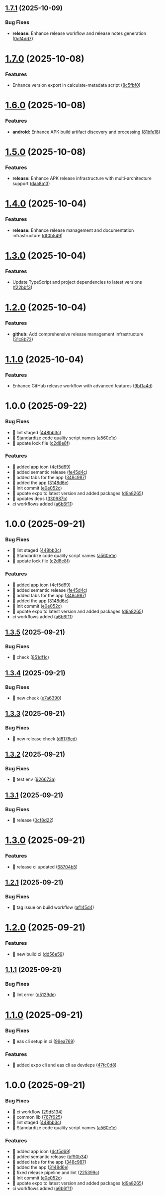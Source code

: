 ## [1.7.1](https://github.com/Act-Aks/dreamstream/compare/v1.7.0...v1.7.1) (2025-10-09)


### Bug Fixes

* **release:** Enhance release workflow and release notes generation ([0df4dd7](https://github.com/Act-Aks/dreamstream/commit/0df4dd731dfd40e27b18f4e48114cba385dbdbf2))

# [1.7.0](https://github.com/Act-Aks/dreamstream/compare/v1.6.0...v1.7.0) (2025-10-08)


### Features

* Enhance version export in calculate-metadata script ([8c5fbf0](https://github.com/Act-Aks/dreamstream/commit/8c5fbf074645c2ac01e9b07737d04a6866316c23))

# [1.6.0](https://github.com/Act-Aks/dreamstream/compare/v1.5.0...v1.6.0) (2025-10-08)


### Features

* **android:** Enhance APK build artifact discovery and processing ([81bfe18](https://github.com/Act-Aks/dreamstream/commit/81bfe1857d97d55a3135ac4f2e1c4f58bcbf0b0d))

# [1.5.0](https://github.com/Act-Aks/dreamstream/compare/v1.4.0...v1.5.0) (2025-10-08)


### Features

* **release:** Enhance APK release infrastructure with multi-architecture support ([daa8a13](https://github.com/Act-Aks/dreamstream/commit/daa8a132b8086be01b41a6273908494bf9d4dc1e))

# [1.4.0](https://github.com/Act-Aks/dreamstream/compare/v1.3.0...v1.4.0) (2025-10-04)


### Features

* **release:** Enhance release management and documentation infrastructure ([df0b549](https://github.com/Act-Aks/dreamstream/commit/df0b5494c4bcd4f59c528ea33b96d12cc8299971))

# [1.3.0](https://github.com/Act-Aks/dreamstream/compare/v1.2.0...v1.3.0) (2025-10-04)


### Features

* Update TypeScript and project dependencies to latest versions ([f22bbf3](https://github.com/Act-Aks/dreamstream/commit/f22bbf3259e6bdf703e43676e7ae436b2726d90b))

# [1.2.0](https://github.com/Act-Aks/dreamstream/compare/v1.1.0...v1.2.0) (2025-10-04)


### Features

* **github:** Add comprehensive release management infrastructure ([31c8b73](https://github.com/Act-Aks/dreamstream/commit/31c8b7307cf4425d5d59dcb2d6e256b8e04bd1e9))

# [1.1.0](https://github.com/Act-Aks/dreamstream/compare/v1.0.0...v1.1.0) (2025-10-04)


### Features

* Enhance GitHub release workflow with advanced features ([9bf1a4d](https://github.com/Act-Aks/dreamstream/commit/9bf1a4dfbe4194bcbfa2d621fabaa481f6bb9d7a))

# 1.0.0 (2025-09-22)


### Bug Fixes

* 🐛 lint staged ([448bb3c](https://github.com/Act-Aks/dreamstream/commit/448bb3ced4ec2c21fe54af871c455ad45cdabe63))
* 🐛 Standardize code quality script names ([a560e1e](https://github.com/Act-Aks/dreamstream/commit/a560e1eca16b588032c6dc1af544100c196635c2))
* 🐛 update lock file ([c2d8e8f](https://github.com/Act-Aks/dreamstream/commit/c2d8e8f3e59963b66be3d8d6888653586c135074))


### Features

* 🎸 added app icon ([4cf5d69](https://github.com/Act-Aks/dreamstream/commit/4cf5d69d822926a2b05c0b0d35f418f3ee28b3fe))
* 🎸 added semantic release ([fe45d4c](https://github.com/Act-Aks/dreamstream/commit/fe45d4cd361e1ee83a0d4c8395fc673bf85b9a68))
* 🎸 added tabs for the app ([348c987](https://github.com/Act-Aks/dreamstream/commit/348c9878488ca505be40e0e20db46d7c9ac274e0))
* 🎸 added the app ([3148d6e](https://github.com/Act-Aks/dreamstream/commit/3148d6eb934bc1c8b6e8ea35ad82a4ee0979309e))
* 🎸 Init commit ([e0e052c](https://github.com/Act-Aks/dreamstream/commit/e0e052c57fff7967d05a8400c3e534b17e68def4))
* 🎸 update expo to latest version and added packages ([d9a8265](https://github.com/Act-Aks/dreamstream/commit/d9a8265dee6ab595de390a470f393b8b36d7732d))
* 🎸 updates deps ([330987b](https://github.com/Act-Aks/dreamstream/commit/330987b493a9954cdda11ee19823c96434e5d2e3))
* ci workflows added ([a6b6f11](https://github.com/Act-Aks/dreamstream/commit/a6b6f1178e195b8747753f75eb2b9dbfef6ab6ad))

# 1.0.0 (2025-09-21)


### Bug Fixes

* 🐛 lint staged ([448bb3c](https://github.com/Act-Aks/dreamstream/commit/448bb3ced4ec2c21fe54af871c455ad45cdabe63))
* 🐛 Standardize code quality script names ([a560e1e](https://github.com/Act-Aks/dreamstream/commit/a560e1eca16b588032c6dc1af544100c196635c2))
* 🐛 update lock file ([c2d8e8f](https://github.com/Act-Aks/dreamstream/commit/c2d8e8f3e59963b66be3d8d6888653586c135074))


### Features

* 🎸 added app icon ([4cf5d69](https://github.com/Act-Aks/dreamstream/commit/4cf5d69d822926a2b05c0b0d35f418f3ee28b3fe))
* 🎸 added semantic release ([fe45d4c](https://github.com/Act-Aks/dreamstream/commit/fe45d4cd361e1ee83a0d4c8395fc673bf85b9a68))
* 🎸 added tabs for the app ([348c987](https://github.com/Act-Aks/dreamstream/commit/348c9878488ca505be40e0e20db46d7c9ac274e0))
* 🎸 added the app ([3148d6e](https://github.com/Act-Aks/dreamstream/commit/3148d6eb934bc1c8b6e8ea35ad82a4ee0979309e))
* 🎸 Init commit ([e0e052c](https://github.com/Act-Aks/dreamstream/commit/e0e052c57fff7967d05a8400c3e534b17e68def4))
* 🎸 update expo to latest version and added packages ([d9a8265](https://github.com/Act-Aks/dreamstream/commit/d9a8265dee6ab595de390a470f393b8b36d7732d))
* ci workflows added ([a6b6f11](https://github.com/Act-Aks/dreamstream/commit/a6b6f1178e195b8747753f75eb2b9dbfef6ab6ad))

## [1.3.5](https://github.com/Act-Aks/dreamstream/compare/v1.3.4...v1.3.5) (2025-09-21)


### Bug Fixes

* 🐛 check ([851df1c](https://github.com/Act-Aks/dreamstream/commit/851df1c976e87b6f3c679a508efc77b8d4e8e8ac))

## [1.3.4](https://github.com/Act-Aks/dreamstream/compare/v1.3.3...v1.3.4) (2025-09-21)


### Bug Fixes

* 🐛 new check ([e7a6390](https://github.com/Act-Aks/dreamstream/commit/e7a63900777c368494cc939dd0d72a270cbe4525))

## [1.3.3](https://github.com/Act-Aks/dreamstream/compare/v1.3.2...v1.3.3) (2025-09-21)


### Bug Fixes

* 🐛 new release check ([d8176ed](https://github.com/Act-Aks/dreamstream/commit/d8176edaf063aea6064133a1167b15ccd33f702a))

## [1.3.2](https://github.com/Act-Aks/dreamstream/compare/v1.3.1...v1.3.2) (2025-09-21)


### Bug Fixes

* 🐛 test env ([926673a](https://github.com/Act-Aks/dreamstream/commit/926673a85b05c8cfe7b33f0d1e6d4e4b5ae90027))

## [1.3.1](https://github.com/Act-Aks/dreamstream/compare/v1.3.0...v1.3.1) (2025-09-21)


### Bug Fixes

* 🐛 release ([0cf8d22](https://github.com/Act-Aks/dreamstream/commit/0cf8d2202d8a31fa85b874a1cbca0b53f457bb8d))

# [1.3.0](https://github.com/Act-Aks/dreamstream/compare/v1.2.1...v1.3.0) (2025-09-21)


### Features

* 🎸 release ci updated ([68704b5](https://github.com/Act-Aks/dreamstream/commit/68704b5396c4217c592ba21fc4570fcd9b82233e))

## [1.2.1](https://github.com/Act-Aks/dreamstream/compare/v1.2.0...v1.2.1) (2025-09-21)


### Bug Fixes

* 🐛 tag issue on build workflow ([af145d4](https://github.com/Act-Aks/dreamstream/commit/af145d4d8e660b3c0dbc7297fb5923618453807c))

# [1.2.0](https://github.com/Act-Aks/dreamstream/compare/v1.1.1...v1.2.0) (2025-09-21)


### Features

* 🎸 new build ci ([dd56e59](https://github.com/Act-Aks/dreamstream/commit/dd56e59c1b80c516c63a0d18c9db798d68716d26))

## [1.1.1](https://github.com/Act-Aks/dreamstream/compare/v1.1.0...v1.1.1) (2025-09-21)


### Bug Fixes

* 🐛 lint error ([d5129de](https://github.com/Act-Aks/dreamstream/commit/d5129de2e55a428340638af968c8b228987b35ce))

# [1.1.0](https://github.com/Act-Aks/dreamstream/compare/v1.0.0...v1.1.0) (2025-09-21)


### Bug Fixes

* 🐛 eas cli setup in ci ([99ea769](https://github.com/Act-Aks/dreamstream/commit/99ea7690bc3e85f4d3c96084d9c8e5db5c1e8bdc))


### Features

* 🎸 added expo cli and eas cli as devdeps ([47fc0d8](https://github.com/Act-Aks/dreamstream/commit/47fc0d819c672f70ec4107c5485ab6b01f6ca352))

# 1.0.0 (2025-09-21)


### Bug Fixes

* 🐛 ci workflow ([29d5134](https://github.com/Act-Aks/dreamstream/commit/29d5134941980a5ec8b38234d6b604edff7701d4))
* 🐛 common lib ([767f625](https://github.com/Act-Aks/dreamstream/commit/767f625c057e4ac60d38de4e105d7cc189369cd3))
* 🐛 lint staged ([448bb3c](https://github.com/Act-Aks/dreamstream/commit/448bb3ced4ec2c21fe54af871c455ad45cdabe63))
* 🐛 Standardize code quality script names ([a560e1e](https://github.com/Act-Aks/dreamstream/commit/a560e1eca16b588032c6dc1af544100c196635c2))


### Features

* 🎸 added app icon ([4cf5d69](https://github.com/Act-Aks/dreamstream/commit/4cf5d69d822926a2b05c0b0d35f418f3ee28b3fe))
* 🎸 added semantic release ([bf90b34](https://github.com/Act-Aks/dreamstream/commit/bf90b34ee5e26ed02028519b7611bfb72fe63f05))
* 🎸 added tabs for the app ([348c987](https://github.com/Act-Aks/dreamstream/commit/348c9878488ca505be40e0e20db46d7c9ac274e0))
* 🎸 added the app ([3148d6e](https://github.com/Act-Aks/dreamstream/commit/3148d6eb934bc1c8b6e8ea35ad82a4ee0979309e))
* 🎸 fixed release pipeline and lint ([225399c](https://github.com/Act-Aks/dreamstream/commit/225399cee1dbd83aa75f6f0577c62886b2fa3b2f))
* 🎸 Init commit ([e0e052c](https://github.com/Act-Aks/dreamstream/commit/e0e052c57fff7967d05a8400c3e534b17e68def4))
* 🎸 update expo to latest version and added packages ([d9a8265](https://github.com/Act-Aks/dreamstream/commit/d9a8265dee6ab595de390a470f393b8b36d7732d))
* ci workflows added ([a6b6f11](https://github.com/Act-Aks/dreamstream/commit/a6b6f1178e195b8747753f75eb2b9dbfef6ab6ad))
